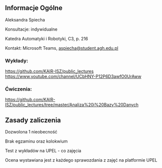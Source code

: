## Informacje Ogólne

Aleksandra Spiecha 

Konsultacje: indywidualne 

Katedra Automatyki i Robotyki, C3, p. 216

Kontakt: Microsoft Teams, aspiecha@student.agh.edu.pl

### Wykłady: 
https://github.com/KAIR-ISZ/public_lectures
https://www.youtube.com/channel/UCbHNY-P12P6D3awfO0UrAww

### Ćwiczenia:  
https://github.com/KAIR-ISZ/public_lectures/tree/master/Analiza%20i%20Bazy%20Danych


## Zasady zaliczenia

Dozwolona 1 nieobecność

Brak egzaminu oraz kolokwium 

Test z wykładów na UPEL - co zajęcia 

Ocena wystawiana jest z każdego sprawozdania z zajęć na platformie UPEL
